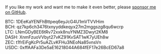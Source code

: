 If you like my work and want me to make it even better, please [sponsor me on GitHub](https://github.com/sponsors/deekayen).

BTC: 1DEeKaYENFhBttpeq6eyJcG4U1mVTVVHim<br />
BCH: qz7kp6ch3476txnyyddkeqyx27m2mggszg8qu6wcrp<br />
LTC: LNmGDyBEE6tRv72xxk8nuYNMZ3Dwyt2KM8<br />
DASH: XnmFzuoVVbyt27vKZ91KvSAT1wK7yUEh8w<br />
ZEC: t1frEiFgKcPr5uAZLvKFHu3NEoNa85vnsVn<br />
USDC: 0xffAAFa3De5aE16218044A684fEF17e26BcED67a8
